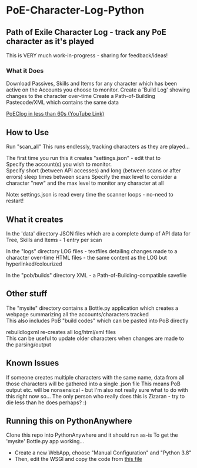 # PoE-Character-Log-Python #
## Path of Exile Character Log - track any PoE character as it's played ##

This is VERY much work-in-progress - sharing for feedback/ideas!

### What it Does ###
Download Passives, Skills and Items for any character which has been active on the Accounts you choose to monitor.
Create a 'Build Log' showing changes to the character over-time
Create a Path-of-Building Pastecode/XML which contains the same data

[PoEClog in less than 60s (YouTube Link)](https://www.youtube.com/watch?v=Mje0pl9L8sY)

## How to Use ##
Run "scan_all"
This runs endlessly, tracking characters as they are played...  

The first time you run this it creates "settings.json" - edit that to  
Specify the account(s) you wish to monitor.  
Specify short (between API accesses) and long (between scans or after errors) sleep times between scans
Specify the max level to consider a character "new" and the max level to monitor any character at all

Note: settings.json is read every time the scanner loops - no-need to restart!

## What it creates ##
In the 'data' directory 
JSON files which are a complete dump of API data for Tree, Skills and Items - 1 entry per scan

In the "logs" directory 
LOG files - textfiles detailing changes made to a character over-time
HTML files - the same content as the LOG but hyperlinked/colourized 

In the "pob/builds" directory 
XML - a Path-of-Building-compatible savefile 

## Other stuff ##
The "mysite" directory contains a Bottle.py application which creates a webpage summarizing all the accounts/characters tracked  
This also includes PoB "build codes" which can be pasted into PoB directly  

rebuildlogxml re-creates all log/html/xml files  
This can be useful to update older characters when changes are made to the parsing/output

## Known Issues ##
If someone creates multiple characters with the same name, data from all those characters will be gathered into a single .json file
This means PoB output etc. will be nonsensical - but I'm also not really sure what to do with this right now so...
The only person who really does this is Zizaran - try to die less than he does perhaps? :)

## Running this on PythonAnywhere ##
Clone this repo into PythonAnywhere and it should run as-is
To get the 'mysite' Bottle.py app working...  
- Create a new WebApp, choose "Manual Configuration" and "Python 3.8"  
- Then, edit the WSGI and copy the code from [this file](mysite/example.wsgi)  
